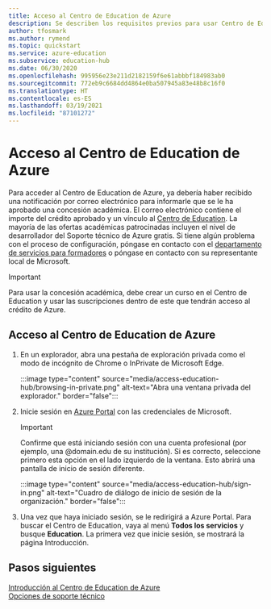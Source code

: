 ```yaml
---
title: Acceso al Centro de Education de Azure
description: Se describen los requisitos previos para usar Centro de Education de Azure.
author: tfosmark
ms.author: rymend
ms.topic: quickstart
ms.service: azure-education
ms.subservice: education-hub
ms.date: 06/30/2020
ms.openlocfilehash: 995956e23e211d2182159f6e61abbbf184983ab0
ms.sourcegitcommit: 772eb9c6684dd4864e0ba507945a83e48b8c16f0
ms.translationtype: HT
ms.contentlocale: es-ES
ms.lasthandoff: 03/19/2021
ms.locfileid: "87101272"
---
```

# <a name="accessing-the-azure-education-hub"></a>Acceso al Centro de Education de Azure

Para acceder al Centro de Education de Azure, ya debería haber recibido una notificación por correo electrónico para informarle que se le ha aprobado una concesión académica. El correo electrónico contiene el importe del crédito aprobado y un vínculo al [Centro de Education](https://aka.ms/startedu). La mayoría de las ofertas académicas patrocinadas incluyen el nivel de desarrollador del Soporte técnico de Azure gratis. Si tiene algún problema con el proceso de configuración, póngase en contacto con el [departamento de servicios para formadores](mailto:azuredu@microsoft.com) o póngase en contacto con su representante local de Microsoft.

> [!IMPORTANT]
> Para usar la concesión académica, debe crear un curso en el Centro de Education y usar las suscripciones dentro de este que tendrán acceso al crédito de Azure.

## <a name="how-to-access-the-azure-education-hub"></a>Acceso al Centro de Education de Azure

1. En un explorador, abra una pestaña de exploración privada como el modo de incógnito de Chrome o InPrivate de Microsoft Edge.

    :::image type="content" source="media/access-education-hub/browsing-in-private.png" alt-text="Abra una ventana privada del explorador." border="false":::

1. Inicie sesión en [Azure Portal](https://portal.azure.com) con las credenciales de Microsoft.

   > [!IMPORTANT]
   > Confirme que está iniciando sesión con una cuenta profesional (por ejemplo, una @domain.edu de su institución). Si es correcto, seleccione primero esta opción en el lado izquierdo de la ventana. Esto abrirá una pantalla de inicio de sesión diferente.

    :::image type="content" source="media/access-education-hub/sign-in.png" alt-text="Cuadro de diálogo de inicio de sesión de la organización." border="false":::

1. Una vez que haya iniciado sesión, se le redirigirá a Azure Portal. Para buscar el Centro de Education, vaya al menú **Todos los servicios** y busque **Education**.
   La primera vez que inicie sesión, se mostrará la página Introducción.

## <a name="next-steps"></a>Pasos siguientes

[Introducción al Centro de Education de Azure](get-started-education-hub.md)  
[Opciones de soporte técnico](educator-service-desk.md)
